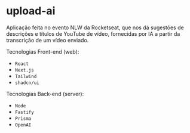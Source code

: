 # upload-ai
Aplicação feita no evento NLW da Rocketseat, que nos dá sugestões de descrições e títulos de YouTube de vídeo, fornecidas por IA a partir da transcrição de um vídeo enviado.

Tecnologias Front-end (web):
- `React`
- `Next.js`
- `Tailwind`
- `shadcn/ui`
  

Tecnologias Back-end (server):
- `Node`
- `Fastify`
- `Prisma`
- `OpenAI`
